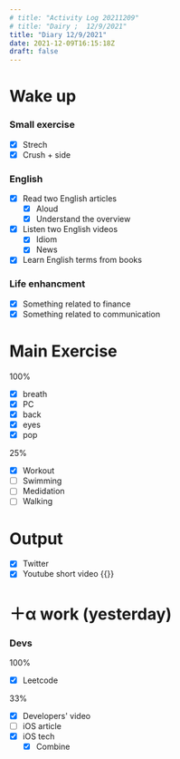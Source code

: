 ```yaml
---
# title: "Activity Log 20211209"
# title: "Dairy ;  12/9/2021"
title: "Diary 12/9/2021"  
date: 2021-12-09T16:15:18Z
draft: false
---
```


# Wake up

### Small exercise

- [x]  Strech
- [x]  Crush + side

### English

- [x]  Read two English articles
    - [x]  Aloud
    - [x]  Understand the overview
- [x]  Listen two English videos
    - [x]  Idiom
    - [x]  News
- [x]  Learn English terms from books

### Life enhancment

- [x]  Something related to finance
- [x]  Something related to communication

# Main Exercise

100%

- [x]  breath
- [x]  PC
- [x]  back
- [x]  eyes
- [x]  pop

25%

- [x]  Workout
- [ ]  Swimming
- [ ]  Medidation
- [ ]  Walking

# Output

- [x]  Twitter
- [x]  Youtube short video {{<youtube KR6lx6G9OjY>}}

# ＋α work (yesterday)

### Devs

100%

- [x]  Leetcode

33%

- [x]  Developers' video
- [ ]  iOS article
- [x]  iOS tech
    - [x]  Combine